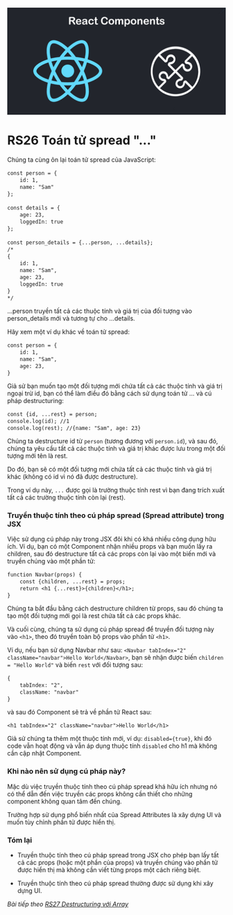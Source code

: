 ![Create-HTML-1](images/components.jpg) 

# RS26 Toán tử spread "..."

Chúng ta cùng ôn lại toán tử spread của JavaScript:

```
const person = {
    id: 1,
    name: "Sam"
};

const details = {
    age: 23,
    loggedIn: true
};

const person_details = {...person, ...details};
/*
{
    id: 1,
    name: "Sam",
    age: 23,
    loggedIn: true
}
*/
```

...person truyền tất cả các thuộc tính và giá trị của đối tượng vào person_details mới và tương tự cho ...details.

Hãy xem một ví dụ khác về toán tử spread:

```
const person = {
    id: 1,
    name: "Sam",
    age: 23,
}
```

Giả sử bạn muốn tạo một đối tượng mới chứa tất cả các thuộc tính và giá trị ngoại trừ id, bạn có thể làm điều đó bằng cách sử dụng toán tử ... và cú pháp destructuring:

```
const {id, ...rest} = person;
console.log(id); //1
console.log(rest); //{name: "Sam", age: 23}
```

Chúng ta destructure id từ `person` (tương đương với `person.id`), và sau đó, chúng ta yêu cầu tất cả các thuộc tính và giá trị khác được lưu trong một đối tượng mới tên là rest.

Do đó, bạn sẽ có một đối tượng mới chứa tất cả các thuộc tính và giá trị khác (không có id vì nó đã được destructure).

Trong ví dụ này, `...` được gọi là trường thuộc tính rest vì bạn đang trích xuất tất cả các trường thuộc tính còn lại (rest).

### Truyền thuộc tính theo cú pháp spread (Spread attribute) trong JSX

Việc sử dụng cú pháp này trong JSX đôi khi có khá nhiều công dụng hữu ích. Ví dụ, bạn có một Component nhận nhiều props và bạn muốn lấy ra children, sau đó destructure tất cả các props còn lại vào một biến mới và truyền chúng vào một phần tử:

```
function Navbar(props) {
    const {children, ...rest} = props;
    return <h1 {...rest}>{children}</h1>;
}
```

Chúng ta bắt đầu bằng cách destructure children từ props, sau đó chúng ta tạo một đối tượng mới gọi là rest chứa tất cả các props khác.

Và cuối cùng, chúng ta sử dụng cú pháp spread để truyền đối tượng này vào `<h1>`, theo đó truyền toàn bộ props vào phần tử `<h1>`.

Ví dụ, nếu bạn sử dụng Navbar như sau: `<Navbar tabIndex="2" className="navbar">Hello World</Navbar>`, bạn sẽ nhận được biến `children = "Hello World"` và biến `rest` với đối tượng sau:

```
{
    tabIndex: "2",
    className: "navbar"
}
```

và sau đó Component sẽ trả về phần tử React sau:

```
<h1 tabIndex="2" className="navbar">Hello World</h1>
```

Giả sử chúng ta thêm một thuộc tính mới, ví dụ: `disabled={true}`, khi đó code vẫn hoạt động và vẫn áp dụng thuộc tính `disabled` cho h1 mà không cần cập nhật Component.

### Khi nào nên sử dụng cú pháp này?

Mặc dù việc truyền thuộc tính theo cú pháp spread khá hữu ích nhưng nó có thể dẫn đến việc truyền các props không cần thiết cho những component không quan tâm đến chúng.

Trường hợp sử dụng phổ biến nhất của Spread Attributes là xây dựng UI và muốn tùy chỉnh phần tử được hiển thị.

### Tóm lại

- Truyền thuộc tính theo cú pháp spread trong JSX cho phép bạn lấy tất cả các props (hoặc một phần của props) và truyền chúng vào phần tử được hiển thị mà không cần viết từng props một cách riêng biệt.

- Truyền thuộc tính theo cú pháp spread thường được sử dụng khi xây dựng UI.

*Bài tiếp theo [RS27 Destructuring với Array](/lesson/session/session_027_destructuring_array.md)*